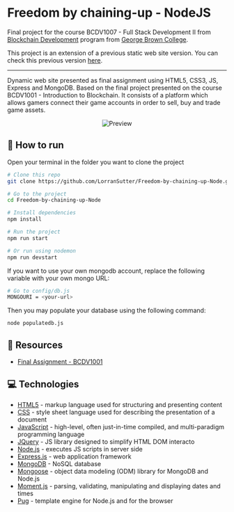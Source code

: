 # Freedom by chaining-up - NodeJS

Final project for the course BCDV1007 - Full Stack Development II from [Blockchain Development](https://www.georgebrown.ca/programs/blockchain-development-program-t175/) program from [George Brown College](https://www.georgebrown.ca).

This project is an extension of a previous static web site version. You can check this previous version [here](https://github.com/LorranSutter/Freedom-by-chaining-up).

---

Dynamic web site presented as final assignment using HTML5, CSS3, JS, Express and MongoDB. Based on the final project presented on the course BCDV1001 - Introduction to Blockchain. It consists of a platform which allows gamers connect their game accounts in order to sell, buy and trade game assets.

<div align="center">

![Preview](https://res.cloudinary.com/lorransutter/image/upload/v1589314584/Freedom_by_chaining_up_Node.gif)

</div>

## :runner: How to run

Open your terminal in the folder you want to clone the project

```sh
# Clone this repo
git clone https://github.com/LorranSutter/Freedom-by-chaining-up-Node.git

# Go to the project
cd Freedom-by-chaining-up-Node

# Install dependencies
npm install

# Run the project
npm run start

# Or run using nodemon
npm run devstart
```

If you want to use your own mongodb account, replace the following variable with your own mongo URL:

```sh
# Go to config/db.js
MONGOURI = <your-url>
```

Then you may populate your database using the following command:

```sh
node populatedb.js
```
## :book: Resources
- [Final Assignment - BCDV1001](https://drive.google.com/file/d/1CQZWTo7N4vliZXRFV4m0hd2VNEdJs6BG/view?usp=sharing)

## :computer: Technologies
- [HTML5](https://www.w3schools.com/html/html5_intro.asp) - markup language used for structuring and presenting content
- [CSS](https://www.w3schools.com/css/) - style sheet language used for describing the presentation of a document
- [JavaScript](https://www.w3schools.com/js/) - high-level, often just-in-time compiled, and multi-paradigm programming language
- [JQuery](https://jquery.com/) - JS library designed to simplify HTML DOM interacto
- [Node.js](https://nodejs.org/en/) - executes JS scripts in server side
- [Express.js](http://expressjs.com/) - web application framework
- [MongoDB](https://www.mongodb.com/) - NoSQL database
- [Mongoose](https://mongoosejs.com/) - object data modeling (ODM) library for MongoDB and Node.js
- [Moment.js](https://momentjs.com/) - parsing, validating, manipulating and displaying dates and times
- [Pug](https://pugjs.org/) - template engine for Node.js and for the browser
